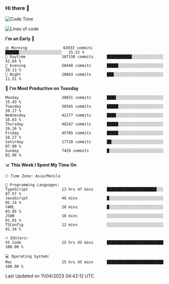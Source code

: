 ### Hi there 👋

<!--START_SECTION:waka-->
![Code Time](http://img.shields.io/badge/Code%20Time-3%2C826%20hrs%2011%20mins-blue)

![Lines of code](https://img.shields.io/badge/From%20Hello%20World%20I%27ve%20Written-100.5%20million%20lines%20of%20code-blue)

**I'm an Early 🐤** 

```text
🌞 Morning                63933 commits       ██████░░░░░░░░░░░░░░░░░░░   25.52 % 
🌆 Daytime                107338 commits      ███████████░░░░░░░░░░░░░░   42.84 % 
🌃 Evening                50448 commits       █████░░░░░░░░░░░░░░░░░░░░   20.13 % 
🌙 Night                  28843 commits       ███░░░░░░░░░░░░░░░░░░░░░░   11.51 % 
```
📅 **I'm Most Productive on Tuesday** 

```text
Monday                   38651 commits       ████░░░░░░░░░░░░░░░░░░░░░   15.43 % 
Tuesday                  50545 commits       █████░░░░░░░░░░░░░░░░░░░░   20.17 % 
Wednesday                42177 commits       ████░░░░░░░░░░░░░░░░░░░░░   16.83 % 
Thursday                 48247 commits       █████░░░░░░░░░░░░░░░░░░░░   19.26 % 
Friday                   45785 commits       █████░░░░░░░░░░░░░░░░░░░░   18.27 % 
Saturday                 17728 commits       ██░░░░░░░░░░░░░░░░░░░░░░░   07.08 % 
Sunday                   7429 commits        █░░░░░░░░░░░░░░░░░░░░░░░░   02.96 % 
```


📊 **This Week I Spent My Time On** 

```text
🕑︎ Time Zone: Asia/Manila

💬 Programming Languages: 
TypeScript               13 hrs 47 mins      ██████████████████████░░░   87.57 % 
JavaScript               48 mins             █░░░░░░░░░░░░░░░░░░░░░░░░   05.14 % 
YAML                     28 mins             █░░░░░░░░░░░░░░░░░░░░░░░░   03.05 % 
JSON                     18 mins             ░░░░░░░░░░░░░░░░░░░░░░░░░   01.91 % 
TSConfig                 12 mins             ░░░░░░░░░░░░░░░░░░░░░░░░░   01.34 % 

🔥 Editors: 
VS Code                  15 hrs 45 mins      █████████████████████████   100.00 % 

💻 Operating System: 
Mac                      15 hrs 45 mins      █████████████████████████   100.00 % 
```


 Last Updated on 11/04/2023 04:42:12 UTC
<!--END_SECTION:waka-->


<!--
**rad182/rad182** is a ✨ _special_ ✨ repository because its `README.md` (this file) appears on your GitHub profile.

Here are some ideas to get you started:

- 🔭 I’m currently working on ...
- 🌱 I’m currently learning ...
- 👯 I’m looking to collaborate on ...
- 🤔 I’m looking for help with ...
- 💬 Ask me about ...
- 📫 How to reach me: ...
- 😄 Pronouns: ...
- ⚡ Fun fact: ...
-->
